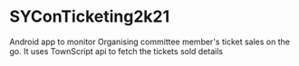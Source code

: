 # SYConTicketing2k21

Android app to monitor Organising committee member's ticket sales on the go. It uses TownScript api to fetch the tickets sold details
